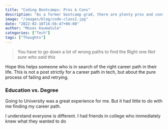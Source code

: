 ```yaml
---
title: "Coding Bootcamps: Pros & Cons"
description: "As a former bootcamp grad, there are plenty pros and cons that I want to share."
image: "/images/blog/code-class2.jpg"
date: "2022-02-16T16:56:47+06:00"
author: "Moses Kaumatule"
categories: ["Tech"]
tags: ["Thoughts"]
---
```

> You have to go down a lot of wrong paths to find the Right one
<cite>Not sure who said this</cite>

Hope this helps someone who is in search of the right career path in their life. This is not a post strictly for a career path in tech, but about the pure process of failing and retrying. 

### Education vs. Degree 
Going to University was a great experience for me. But it had little to do with me finding my career path. 

I understand everyone is different. I had friends in college who immediately knew what they wanted to do
